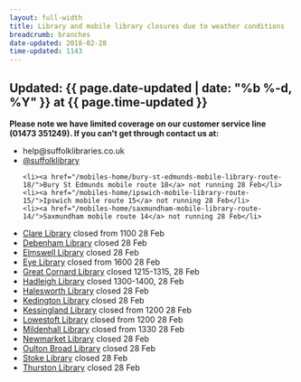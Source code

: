 ```yaml
---
layout: full-width
title: Library and mobile library closures due to weather conditions
breadcrumb: branches
date-updated: 2018-02-28
time-updated: 1143
---
```


<h2>Updated: {{ page.date-updated | date: "%b %-d, %Y" }} at {{ page.time-updated }}</h2>

<p><strong>Please note we have limited coverage on our customer service line (01473 351249). If you can't get through contact us at:</strong></p>

<ul>
    <li>help@suffolklibraries.co.uk</li>
    <li><a href="https://mobile.twitter.com/suffolklibrary">@suffolklibrary</a></li>
</ul>

<ul>

    <li><a href="/mobiles-home/bury-st-edmunds-mobile-library-route-18/">Bury St Edmunds mobile route 18</a> not running 28 Feb</li>
    <li><a href="/mobiles-home/ipswich-mobile-library-route-15/">Ipswich mobile route 15</a> not running 28 Feb</li>
    <li><a href="/mobiles-home/saxmundham-mobile-library-route-14/">Saxmundham mobile route 14</a> not running 28 Feb</li>

</ul>

<ul>
    <li><a href="/libraries/clare-library/">Clare Library</a> closed from 1100 28 Feb</li>
    <li><a href="/libraries/debenham-library/">Debenham Library</a> closed 28 Feb</li>
    <li><a href="/libraries/elmswell-library/">Elmswell Library</a> closed 28 Feb</li>
    <li><a href="/libraries/eye-library/">Eye Library</a> closed from 1600 28 Feb</li>
    <li><a href="/libraries/great-cornard-library/">Great Cornard Library</a> closed 1215-1315, 28 Feb</li>
    <li><a href="/libraries/hadleigh-library/">Hadleigh Library</a> closed 1300-1400, 28 Feb</li>
    <li><a href="/libraries/halesworth-library/">Halesworth Library</a> closed 28 Feb</li>
    <li><a href="/libraries/kedington-library/">Kedington Library</a> closed 28 Feb</li>
    <li><a href="/libraries/kessingland-library/">Kessingland Library</a> closed from 1200 28 Feb</li>
    <li><a href="/libraries/lowestoft-library/">Lowestoft Library</a> closed from 1200 28 Feb</li>
    <li><a href="/libraries/mildenhall-library/">Mildenhall Library</a> closed from 1330 28 Feb</li>
    <li><a href="/libraries/newmarket-library/">Newmarket Library</a> closed 28 Feb</li>
    <li><a href="/libraries/oulton-broad-library">Oulton Broad Library</a> closed 28 Feb</li>
    <li><a href="/libraries/stoke-library">Stoke Library</a> closed 28 Feb</li>
    <li><a href="/libraries/thurston-library">Thurston Library</a> closed 28 Feb</li>
</ul>

